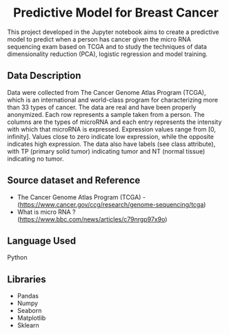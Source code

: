 <h1 align="center"> Predictive Model for Breast Cancer </h1>

This project developed in the Jupyter notebook aims to create a predictive model to predict when a person has cancer given the micro RNA sequencing exam based on TCGA and to study the techniques of data dimensionality reduction (PCA), logistic regression and model training.

<h2> Data Description </h2>

Data were collected from The Cancer Genome Atlas Program (TCGA), which is an international and world-class program for characterizing more than 33 types of cancer. The data are real and have been properly anonymized. Each row represents a sample taken from a person. The columns are the types of microRNA and each entry represents the intensity with which that microRNA is expressed. Expression values ​​range from [0, infinity]. Values ​​close to zero indicate low expression, while the opposite indicates high expression. The data also have labels (see class attribute), with TP (primary solid tumor) indicating tumor and NT (normal tissue) indicating no tumor.

<h2> Source dataset and Reference </h2>

- The Cancer Genome Atlas Program (TCGA) - (https://www.cancer.gov/ccg/research/genome-sequencing/tcga)
- What is micro RNA ? (https://www.bbc.com/news/articles/c79nrgp97x9o)

<h2> Language Used </h2>

Python

<h2> Libraries </h2>

- Pandas
- Numpy
- Seaborn
- Matplotlib
- Sklearn


